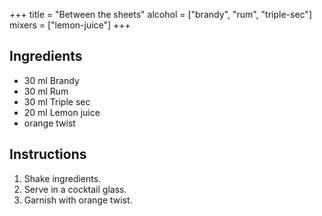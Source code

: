 +++
title = "Between the sheets"
alcohol = ["brandy", "rum", "triple-sec"]
mixers = ["lemon-juice"]
+++

## Ingredients

- 30 ml Brandy
- 30 ml Rum
- 30 ml Triple sec
- 20 ml Lemon juice
- orange twist

## Instructions

1. Shake ingredients.
2. Serve in a cocktail glass.
3. Garnish with orange twist.
